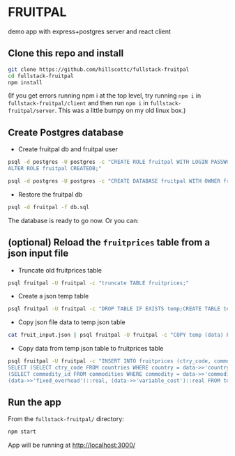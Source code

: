 # FRUITPAL

demo app with express+postgres server and react client

## Clone this repo and install

```bash
git clone https://github.com/hillscottc/fullstack-fruitpal
cd fullstack-fruitpal
npm install
```

(If you get errors running npm i at the top level, try running `npm i` in `fullstack-fruitpal/client` and then run `npm i` in `fullstack-fruitpal/server`.
This was a little bumpy on my old linux box.)

## Create Postgres database

- Create fruitpal db and fruitpal user

```bash
psql -d postgres -U postgres -c "CREATE ROLE fruitpal WITH LOGIN PASSWORD 'fruitpal';
ALTER ROLE fruitpal CREATEDB;"

psql -d postgres -U postgres -c "CREATE DATABASE fruitpal WITH OWNER fruitpal;"
```

- Restore the fruitpal db

```bash
psql -d fruitpal -f db.sql
```

The database is ready to go now. Or you can:

## (optional) Reload the `fruitprices` table from a json input file

- Truncate old fruitprices table

```bash
psql fruitpal -U fruitpal -c "truncate TABLE fruitprices;"
```

- Create a json temp table

```bash
psql fruitpal -U fruitpal -c "DROP TABLE IF EXISTS temp;CREATE TABLE temp (data jsonb);"
```

- Copy json file data to temp json table

```bash
cat fruit_input.json | psql fruitpal -U fruitpal -c "COPY temp (data) FROM STDIN;"
```

- Copy data from temp json table to fruitprices table

```bash
psql fruitpal -U fruitpal -c "INSERT INTO fruitprices (ctry_code, commodity_id, fixed_overhead, variable_cost)
SELECT (SELECT ctry_code FROM countries WHERE country = data->>'country'),
(SELECT commodity_id FROM commodities WHERE commodity = data->>'commodity'),
(data->>'fixed_overhead')::real, (data->>'variable_cost')::real FROM temp"
```

## Run the app

From the `fullstack-fruitpal/` directory:

```bash
npm start
```

App will be running at <http://localhost:3000/>
